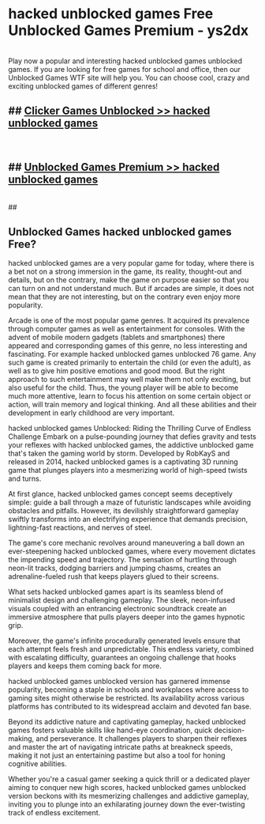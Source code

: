 # hacked unblocked games  Free Unblocked Games Premium - ys2dx <br>
<br>
Play now a popular and interesting hacked unblocked games unblocked games. If you are looking for free games for school and office, then our Unblocked Games WTF site will help you. You can choose cool, crazy and exciting unblocked games of different genres!


## ##  [Clicker Games Unblocked >> hacked unblocked games](http://freeplayer.one?title=hacked_unblocked_games&ref=UGames)
  <br>

##  ## [Unblocked Games Premium >> hacked unblocked games](http://freeplayer.one?title=hacked_unblocked_games&ref=UGames)
  <br>
  ##



## Unblocked Games hacked unblocked games Free?

hacked unblocked games are a very popular game for today, where there is a bet not on a strong immersion in the game, its reality, thought-out and details, but on the contrary, make the game on purpose easier so that you can turn on and not understand much. But if arcades are simple, it does not mean that they are not interesting, but on the contrary even enjoy more popularity.

Arcade is one of the most popular game genres. It acquired its prevalence through computer games as well as entertainment for consoles. With the advent of mobile modern gadgets (tablets and smartphones) there appeared and corresponding games of this genre, no less interesting and fascinating. For example hacked unblocked games unblocked 76 game. Any such game is created primarily to entertain the child (or even the adult), as well as to give him positive emotions and good mood. But the right approach to such entertainment may well make them not only exciting, but also useful for the child. Thus, the young player will be able to become much more attentive, learn to focus his attention on some certain object or action, will train memory and logical thinking. And all these abilities and their development in early childhood are very important.

hacked unblocked games Unblocked: Riding the Thrilling Curve of Endless Challenge
Embark on a pulse-pounding journey that defies gravity and tests your reflexes with hacked unblocked games, the addictive unblocked game that's taken the gaming world by storm. Developed by RobKayS and released in 2014, hacked unblocked games is a captivating 3D running game that plunges players into a mesmerizing world of high-speed twists and turns.

At first glance, hacked unblocked games concept seems deceptively simple: guide a ball through a maze of futuristic landscapes while avoiding obstacles and pitfalls. However, its devilishly straightforward gameplay swiftly transforms into an electrifying experience that demands precision, lightning-fast reactions, and nerves of steel.

The game's core mechanic revolves around maneuvering a ball down an ever-steepening hacked unblocked games, where every movement dictates the impending speed and trajectory. The sensation of hurtling through neon-lit tracks, dodging barriers and jumping chasms, creates an adrenaline-fueled rush that keeps players glued to their screens.

What sets hacked unblocked games apart is its seamless blend of minimalist design and challenging gameplay. The sleek, neon-infused visuals coupled with an entrancing electronic soundtrack create an immersive atmosphere that pulls players deeper into the games hypnotic grip.

Moreover, the game's infinite procedurally generated levels ensure that each attempt feels fresh and unpredictable. This endless variety, combined with escalating difficulty, guarantees an ongoing challenge that hooks players and keeps them coming back for more.

hacked unblocked games unblocked version has garnered immense popularity, becoming a staple in schools and workplaces where access to gaming sites might otherwise be restricted. Its availability across various platforms has contributed to its widespread acclaim and devoted fan base.

Beyond its addictive nature and captivating gameplay, hacked unblocked games fosters valuable skills like hand-eye coordination, quick decision-making, and perseverance. It challenges players to sharpen their reflexes and master the art of navigating intricate paths at breakneck speeds, making it not just an entertaining pastime but also a tool for honing cognitive abilities.

Whether you're a casual gamer seeking a quick thrill or a dedicated player aiming to conquer new high scores, hacked unblocked games unblocked version beckons with its mesmerizing challenges and addictive gameplay, inviting you to plunge into an exhilarating journey down the ever-twisting track of endless excitement.
